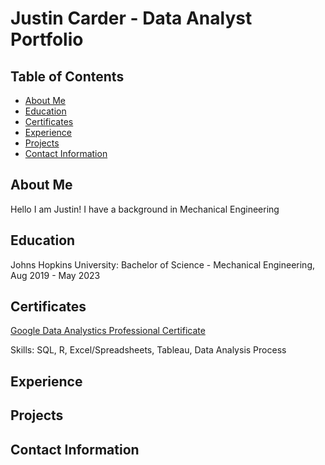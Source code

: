 # Justin Carder - Data Analyst Portfolio

## Table of Contents
- [About Me](https://github.com/JustinCarder/portfolio/blob/main/README.md#about-me)
- [Education](https://github.com/JustinCarder/portfolio/blob/main/README.md#education)
- [Certificates](https://github.com/JustinCarder/portfolio/blob/main/README.md#certificates)
- [Experience](https://github.com/JustinCarder/portfolio/blob/main/README.md#experience)
- [Projects](https://github.com/JustinCarder/portfolio/blob/main/README.md#projects)
- [Contact Information](https://github.com/JustinCarder/portfolio/blob/main/README.md#contact-information)

## About Me 
Hello I am Justin! I have a background in Mechanical Engineering

## Education
Johns Hopkins University: Bachelor of Science - Mechanical Engineering, Aug 2019 - May 2023

## Certificates
[Google Data Analystics Professional Certificate](https://www.coursera.org/professional-certificates/google-data-analytics#courses)

Skills: SQL, R, Excel/Spreadsheets, Tableau, Data Analysis Process
## Experience

## Projects

## Contact Information
